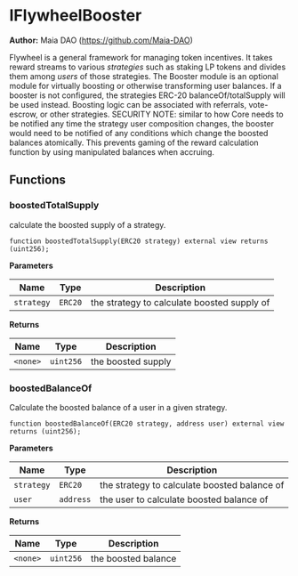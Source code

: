 # IFlywheelBooster

**Author:**
Maia DAO (https://github.com/Maia-DAO)

Flywheel is a general framework for managing token incentives.
It takes reward streams to various *strategies* such as staking LP tokens and divides them among *users* of those strategies.
The Booster module is an optional module for virtually boosting or otherwise transforming user balances.
If a booster is not configured, the strategies ERC-20 balanceOf/totalSupply will be used instead.
Boosting logic can be associated with referrals, vote-escrow, or other strategies.
SECURITY NOTE: similar to how Core needs to be notified any time the strategy user composition changes, the booster would need to be notified of any conditions which change the boosted balances atomically.
This prevents gaming of the reward calculation function by using manipulated balances when accruing.


## Functions
### boostedTotalSupply

calculate the boosted supply of a strategy.


```solidity
function boostedTotalSupply(ERC20 strategy) external view returns (uint256);
```
**Parameters**

|Name|Type|Description|
|----|----|-----------|
|`strategy`|`ERC20`|the strategy to calculate boosted supply of|

**Returns**

|Name|Type|Description|
|----|----|-----------|
|`<none>`|`uint256`|the boosted supply|


### boostedBalanceOf

Calculate the boosted balance of a user in a given strategy.


```solidity
function boostedBalanceOf(ERC20 strategy, address user) external view returns (uint256);
```
**Parameters**

|Name|Type|Description|
|----|----|-----------|
|`strategy`|`ERC20`|the strategy to calculate boosted balance of|
|`user`|`address`|the user to calculate boosted balance of|

**Returns**

|Name|Type|Description|
|----|----|-----------|
|`<none>`|`uint256`|the boosted balance|


